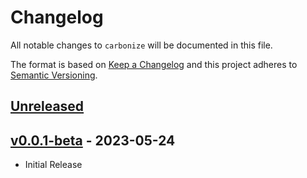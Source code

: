 # Changelog

All notable changes to `carbonize` will be documented in this file.

The format is based on [Keep a Changelog](http://keepachangelog.com/)
and this project adheres to [Semantic Versioning](http://semver.org/).

## [Unreleased](https://github.com/bzfvrto/carbonize/compare/v0.0.1-beta...main)

## [v0.0.1-beta](https://github.com/bzfvrto/carbonize/compare/0.0.1...v0.0.1-beta) - 2023-05-24

- Initial Release
